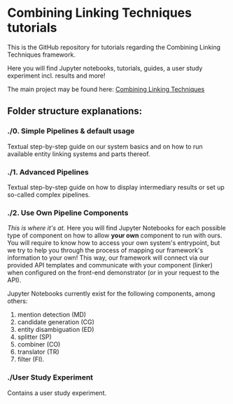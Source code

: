 # Combining Linking Techniques tutorials
This is the GitHub repository for tutorials regarding the Combining Linking Techniques framework.

Here you will find Jupyter notebooks, tutorials, guides, a user study experiment incl. results and more!

The main project may be found here: [Combining Linking Techniques](https://github.com/kmdn/combining-linking-techniques "Combining Linking Techniques (CLiT)")

## Folder structure explanations:
### ./**0. Simple Pipelines & default usage**
Textual step-by-step guide on our system basics and on how to run available entity linking systems and parts thereof.
### ./**1. Advanced Pipelines**
Textual step-by-step guide on how to display intermediary results or set up so-called complex pipelines.
### ./**2. Use Own Pipeline Components**
*This is where it's at.*
Here you will find Jupyter Notebooks for each possible type of component on how to allow **your own** component to run with ours.
You will require to know how to access your own system's entrypoint, but we try to help you through the process of mapping our framework's information to your own!
This way, our framework will connect via our provided API templates and communicate with your component (linker) when configured on the front-end demonstrator (or in your request to the API).

Jupyter Notebooks currently exist for the following components, among others: 
1. mention detection (MD)
2. candidate generation (CG) 
3. entity disambiguation (ED)
4. splitter (SP)
5. combiner (CO)
6. translator (TR)
7. filter (FI).

### ./**User Study Experiment**
Contains a user study experiment.





